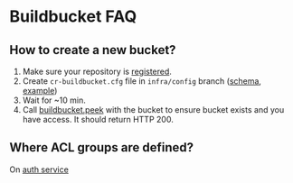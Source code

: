 # Buildbucket FAQ

## How to create a new bucket?

1.  Make sure your repository is
    [registered](/doc/users/services/luci_config/faq.md#How-to-register-a-project).
2.  Create `cr-buildbucket.cfg` file in `infra/config` branch
    ([schema](http://luci-config.appspot.com/schemas/projects:buildbucket.cfg),
    [example](https://chromium.googlesource.com/chromium/src/+/infra/config/cr-buildbucket.cfg))
3.  Wait for ~10 min.
4.  Call [buildbucket.peek] with the bucket to ensure bucket exists and you have
    access. It should return HTTP 200.

## Where ACL groups are defined?

On [auth service](https://chrome-infra-auth.appspot.com)

[buildbucket.peek]: https://cr-buildbucket.appspot.com/_ah/api/explorer/#p/buildbucket/v1/buildbucket.peek
